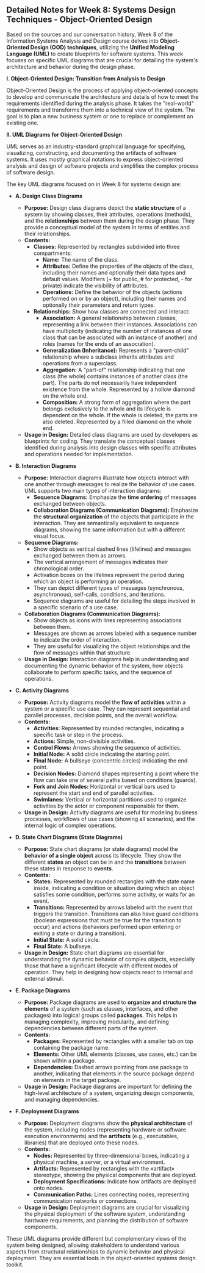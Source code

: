 ## Detailed Notes for Week 8: Systems Design Techniques - Object-Oriented Design

Based on the sources and our conversation history, Week 8 of the Information Systems Analysis and Design course delves into **Object-Oriented Design (OOD) techniques**, utilizing the **Unified Modeling Language (UML)** to create blueprints for software systems. This week focuses on specific UML diagrams that are crucial for detailing the system's architecture and behavior during the design phase.

**I. Object-Oriented Design: Transition from Analysis to Design**

Object-Oriented Design is the process of applying object-oriented concepts to develop and communicate the architecture and details of how to meet the requirements identified during the analysis phase. It takes the "real-world" requirements and transforms them into a technical view of the system. The goal is to plan a new business system or one to replace or complement an existing one.

**II. UML Diagrams for Object-Oriented Design**

UML serves as an industry-standard graphical language for specifying, visualizing, constructing, and documenting the artifacts of software systems. It uses mostly graphical notations to express object-oriented analysis and design of software projects and simplifies the complex process of software design.

The key UML diagrams focused on in Week 8 for systems design are:

- **A. Design Class Diagrams**
    
    - **Purpose:** Design class diagrams depict the **static structure** of a system by showing classes, their attributes, operations (methods), and the **relationships** between them during the design phase. They provide a conceptual model of the system in terms of entities and their relationships.
    - **Contents:**
        - **Classes:** Represented by rectangles subdivided into three compartments:
            - **Name:** The name of the class.
            - **Attributes:** Define the properties of the objects of the class, including their names and optionally their data types and default values. Modifiers (+ for public, # for protected, - for private) indicate the visibility of attributes.
            - **Operations:** Define the behavior of the objects (actions performed on or by an object), including their names and optionally their parameters and return types.
        - **Relationships:** Show how classes are connected and interact:
            - **Association:** A general relationship between classes, representing a link between their instances. Associations can have multiplicity (indicating the number of instances of one class that can be associated with an instance of another) and roles (names for the ends of an association).
            - **Generalization (Inheritance):** Represents a "parent-child" relationship where a subclass inherits attributes and operations from a superclass.
            - **Aggregation:** A "part-of" relationship indicating that one class (the whole) contains instances of another class (the part). The parts do not necessarily have independent existence from the whole. Represented by a hollow diamond on the whole end.
            - **Composition:** A strong form of aggregation where the part belongs exclusively to the whole and its lifecycle is dependent on the whole. If the whole is deleted, the parts are also deleted. Represented by a filled diamond on the whole end.
    - **Usage in Design:** Detailed class diagrams are used by developers as blueprints for coding. They translate the conceptual classes identified during analysis into design classes with specific attributes and operations needed for implementation.
- **B. Interaction Diagrams**
    
    - **Purpose:** Interaction diagrams illustrate how objects interact with one another through messages to realize the behavior of use cases. UML supports two main types of interaction diagrams:
        - **Sequence Diagrams:** Emphasize the **time ordering** of messages exchanged between objects.
        - **Collaboration Diagrams (Communication Diagrams):** Emphasize the **structural organization** of the objects that participate in the interaction. They are semantically equivalent to sequence diagrams, showing the same information but with a different visual focus.
    - **Sequence Diagrams:**
        - Show objects as vertical dashed lines (lifelines) and messages exchanged between them as arrows.
        - The vertical arrangement of messages indicates their chronological order.
        - Activation boxes on the lifelines represent the period during which an object is performing an operation.
        - They can depict different types of messages (synchronous, asynchronous), self-calls, conditions, and iterations.
        - Sequence diagrams are useful for detailing the steps involved in a specific scenario of a use case.
    - **Collaboration Diagrams (Communication Diagrams):**
        - Show objects as icons with lines representing associations between them.
        - Messages are shown as arrows labeled with a sequence number to indicate the order of interaction.
        - They are useful for visualizing the object relationships and the flow of messages within that structure.
    - **Usage in Design:** Interaction diagrams help in understanding and documenting the dynamic behavior of the system, how objects collaborate to perform specific tasks, and the sequence of operations.
- **C. Activity Diagrams**
    
    - **Purpose:** Activity diagrams model the **flow of activities** within a system or a specific use case. They can represent sequential and parallel processes, decision points, and the overall workflow.
    - **Contents:**
        - **Activities:** Represented by rounded rectangles, indicating a specific task or step in the process.
        - **Actions:** Simple, non-divisible activities.
        - **Control Flows:** Arrows showing the sequence of activities.
        - **Initial Node:** A solid circle indicating the starting point.
        - **Final Node:** A bullseye (concentric circles) indicating the end point.
        - **Decision Nodes:** Diamond shapes representing a point where the flow can take one of several paths based on conditions (guards).
        - **Fork and Join Nodes:** Horizontal or vertical bars used to represent the start and end of parallel activities.
        - **Swimlanes:** Vertical or horizontal partitions used to organize activities by the actor or component responsible for them.
    - **Usage in Design:** Activity diagrams are useful for modeling business processes, workflows of use cases (showing all scenarios), and the internal logic of complex operations.
- **D. State Chart Diagrams (State Diagrams)**
    
    - **Purpose:** State chart diagrams (or state diagrams) model the **behavior of a single object** across its lifecycle. They show the different **states** an object can be in and the **transitions** between these states in response to **events**.
    - **Contents:**
        - **States:** Represented by rounded rectangles with the state name inside, indicating a condition or situation during which an object satisfies some condition, performs some activity, or waits for an event.
        - **Transitions:** Represented by arrows labeled with the event that triggers the transition. Transitions can also have guard conditions (boolean expressions that must be true for the transition to occur) and actions (behaviors performed upon entering or exiting a state or during a transition).
        - **Initial State:** A solid circle.
        - **Final State:** A bullseye.
    - **Usage in Design:** State chart diagrams are essential for understanding the dynamic behavior of complex objects, especially those that have a significant lifecycle with different modes of operation. They help in designing how objects react to internal and external stimuli.
- **E. Package Diagrams**
    
    - **Purpose:** Package diagrams are used to **organize and structure the elements** of a system (such as classes, interfaces, and other packages) into logical groups called **packages**. This helps in managing complexity, improving modularity, and defining dependencies between different parts of the system.
    - **Contents:**
        - **Packages:** Represented by rectangles with a smaller tab on top containing the package name.
        - **Elements:** Other UML elements (classes, use cases, etc.) can be shown within a package.
        - **Dependencies:** Dashed arrows pointing from one package to another, indicating that elements in the source package depend on elements in the target package.
    - **Usage in Design:** Package diagrams are important for defining the high-level architecture of a system, organizing design components, and managing dependencies.
- **F. Deployment Diagrams**
    
    - **Purpose:** Deployment diagrams show the **physical architecture** of the system, including nodes (representing hardware or software execution environments) and the **artifacts** (e.g., executables, libraries) that are deployed onto these nodes.
    - **Contents:**
        - **Nodes:** Represented by three-dimensional boxes, indicating a physical machine, a server, or a virtual environment.
        - **Artifacts:** Represented by rectangles with the «artifact» stereotype, showing the physical components that are deployed.
        - **Deployment Specifications:** Indicate how artifacts are deployed onto nodes.
        - **Communication Paths:** Lines connecting nodes, representing communication networks or connections.
    - **Usage in Design:** Deployment diagrams are crucial for visualizing the physical deployment of the software system, understanding hardware requirements, and planning the distribution of software components.

These UML diagrams provide different but complementary views of the system being designed, allowing stakeholders to understand various aspects from structural relationships to dynamic behavior and physical deployment. They are essential tools in the object-oriented systems design toolkit.